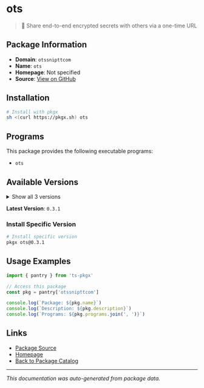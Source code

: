 # ots

> 🔐 Share end-to-end encrypted secrets with others via a one-time URL

## Package Information

- **Domain**: `otssnipttcom`
- **Name**: `ots`
- **Homepage**: Not specified
- **Source**: [View on GitHub](https://github.com/pkgxdev/pantry/tree/main/projects/ots.sniptt.com/package.yml)

## Installation

```bash
# Install with pkgx
sh <(curl https://pkgx.sh) ots
```

## Programs

This package provides the following executable programs:

- `ots`

## Available Versions

<details>
<summary>Show all 3 versions</summary>

- `0.3.1`, `0.3.0`, `0.2.0`

</details>

**Latest Version**: `0.3.1`

### Install Specific Version

```bash
# Install specific version
pkgx ots@0.3.1
```

## Usage Examples

```typescript
import { pantry } from 'ts-pkgx'

// Access this package
const pkg = pantry['otssnipttcom']

console.log(`Package: ${pkg.name}`)
console.log(`Description: ${pkg.description}`)
console.log(`Programs: ${pkg.programs.join(', ')}`)
```

## Links

- [Package Source](https://github.com/pkgxdev/pantry/tree/main/projects/ots.sniptt.com/package.yml)
- [Homepage](#)
- [Back to Package Catalog](../package-catalog.md)

---

*This documentation was auto-generated from package data.*
